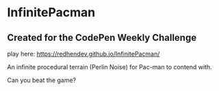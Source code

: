# InfinitePacman

## Created for the CodePen Weekly Challenge

play here: https://redhendev.github.io/InfinitePacman/

An infinite procedural terrain (Perlin Noise) for Pac-man to contend with.

Can you beat the game?

